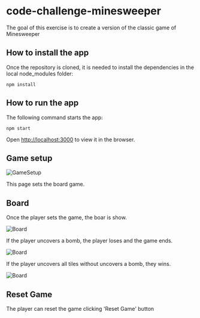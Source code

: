 # code-challenge-minesweeper

The goal of this exercise is to create a version of the classic game of Minesweeper

## How to install the app

Once the repository is cloned, it is needed to install the dependencies in the local node_modules folder:

`npm install`

## How to run the app

The following command starts the app:

`npm start`

Open [http://localhost:3000](http://localhost:3000) to view it in the browser.

## Game setup

![GameSetup](https://panglat.github.io/code-challenge-minesweeper/images/01_page_setup.png2 'Game Setup')

This page sets the board game.

## Board

Once the player sets the game, the boar is show.

![Board](https://panglat.github.io/code-challenge-minesweeper/images/02_board.png2 'Game board ready to play')

If the player uncovers a bomb, the player loses and the game ends.

![Board](https://panglat.github.io/code-challenge-minesweeper/images/03_lost.png2 'The player has lost')

If the player uncovers all tiles without uncovers a bomb, they wins.

![Board](https://panglat.github.io/code-challenge-minesweeper/images/04_won.png2 'The player has won')

## Reset Game
The player can reset the game clicking 'Reset Game' button